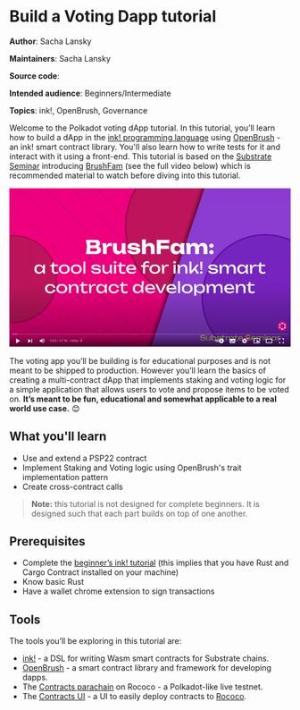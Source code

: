# Build a Voting Dapp tutorial

**Author**: Sacha Lansky

**Maintainers**: Sacha Lansky

**Source code**: 

**Intended audience**: Beginners/Intermediate

**Topics**: ink!, OpenBrush, Governance

Welcome to the Polkadot voting dApp tutorial. In this tutorial, you’ll learn how to build a dApp in the [ink! programming language](https://use.ink/) using [OpenBrush](https://openbrush.io/) - an ink! smart contract library. You'll also learn how to write tests for it and interact with it using a front-end. This tutorial is based on the [Substrate Seminar](https://substrate.io/ecosystem/resources/seminar/) introducing [BrushFam](https://brushfam.io/) (see the full video below) which is recommended material to watch before diving into this tutorial.

[![Video](../assets/seminar-thumbnail.png)](https://www.youtube.com/watch?v=lCToPcLCQgQ)

The voting app you’ll be building is for educational purposes and is not meant to be shipped to production. However you’ll learn the basics of creating a multi-contract dApp that implements staking and voting logic for a simple application that allows users to vote and propose items to be voted on. **It’s meant to be fun, educational and somewhat applicable to a real world use case.** 😊

<!-- slide:break -->

<!-- tabs:start -->

## What you'll learn

- Use and extend a PSP22 contract
- Implement Staking and Voting logic using OpenBrush's trait implementation pattern
- Create cross-contract calls

> **Note:** this tutorial is not designed for complete beginners. It is designed such that each part builds on top of one another.

## Prerequisites

- Complete the [beginner’s ink! tutorial](https://docs.substrate.io/tutorials/smart-contracts/develop-a-smart-contract/) (this implies that you have Rust and Cargo Contract installed on your machine) 
- Know basic Rust
- Have a wallet chrome extension to sign transactions

## Tools

The tools you’ll be exploring in this tutorial are: 

- [ink!](https://use.ink/) - a DSL for writing Wasm smart contracts for Substrate chains.
- [OpenBrush](https://openbrush.io/) - a smart contract library and framework for developing dapps.
- The [Contracts parachain](https://use.ink/testnet#what-is-the-contracts-parachain) on Rococo - a Polkadot-like live testnet.
- The [Contracts UI](https://contracts-ui.substrate.io/) - a UI to easily deploy contracts to [Rococo](https://substrate.io/developers/rococo-network/).

<!-- tabs:end -->